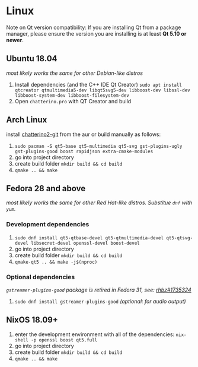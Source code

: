 # Linux

Note on Qt version compatibility: If you are installing Qt from a package manager, please ensure the version you are installing is at least **Qt 5.10 or newer**.

## Ubuntu 18.04
*most likely works the same for other Debian-like distros*
1. Install dependencies (and the C++ IDE Qt Creator) `sudo apt install qtcreator qtmultimedia5-dev libqt5svg5-dev libboost-dev libssl-dev libboost-system-dev libboost-filesystem-dev`
1. Open `chatterino.pro` with QT Creator and build

## Arch Linux
install [chatterino2-git](https://aur.archlinux.org/packages/chatterino2-git/) from the aur or build manually as follows:
1. `sudo pacman -S qt5-base qt5-multimedia qt5-svg gst-plugins-ugly gst-plugins-good boost rapidjson extra-cmake-modules`
1. go into project directory
1. create build folder `mkdir build && cd build`
1. `qmake .. && make`

## Fedora 28 and above
*most likely works the same for other Red Hat-like distros. Substitue `dnf` with `yum`.*
### Development dependencies
1. `sudo dnf install qt5-qtbase-devel qt5-qtmultimedia-devel qt5-qtsvg-devel libsecret-devel openssl-devel boost-devel`
1. go into project directory
1. create build folder `mkdir build && cd build`
1. `qmake-qt5 .. && make -j$(nproc)`
### Optional dependencies
*`gstreamer-plugins-good` package is retired in Fedora 31, see: [rhbz#1735324](https://bugzilla.redhat.com/show_bug.cgi?id=1735324)*
1. `sudo dnf install gstreamer-plugins-good` *(optional: for audio output)*

## NixOS 18.09+
1. enter the development environment with all of the dependencies: `nix-shell -p openssl boost qt5.full`
1. go into project directory
1. create build folder `mkdir build && cd build`
1. `qmake .. && make`

